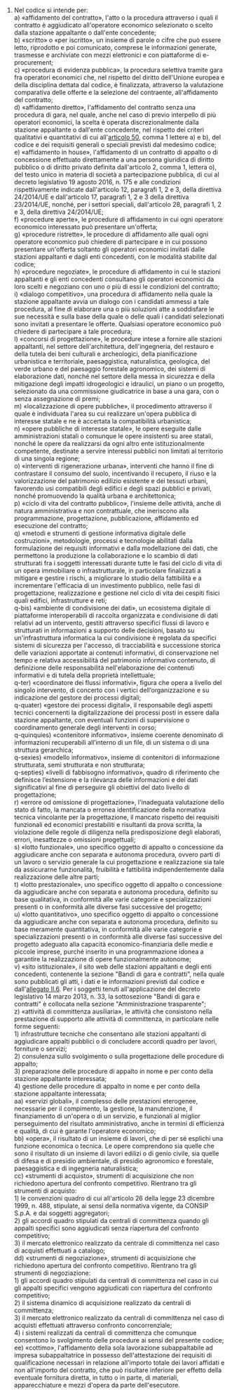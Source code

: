 1. Nel codice si intende per:<br>a) «affidamento del contratto», l'atto o la procedura attraverso i quali il contratto è aggiudicato all'operatore economico selezionato o scelto dalla stazione appaltante o dall'ente concedente;<br>b) «scritto» o «per iscritto», un insieme di parole o cifre che può essere letto, riprodotto e poi comunicato, comprese le informazioni generate, trasmesse e archiviate con mezzi elettronici e con piattaforme di e-procurement;<br>c) «procedura di evidenza pubblica», la procedura selettiva tramite gara fra operatori economici che, nel rispetto del diritto dell'Unione europea e della disciplina dettata dal codice, è finalizzata, attraverso la valutazione comparativa delle offerte e la selezione del contraente, all'affidamento del contratto;<br>d) «affidamento diretto», l'affidamento del contratto senza una procedura di gara, nel quale, anche nel caso di previo interpello di più operatori economici, la scelta è operata discrezionalmente dalla stazione appaltante o dall'ente concedente, nel rispetto dei criteri qualitativi e quantitativi di cui all'[articolo 50](/articolo-50/1), comma 1 lettere a) e b), del codice e dei requisiti generali o speciali previsti dal medesimo codice;<br>e) «affidamento in house», l'affidamento di un contratto di appalto o di concessione effettuato direttamente a una persona giuridica di diritto pubblico o di diritto privato definita dall'articolo 2, comma 1, lettera o), del testo unico in  materia di società a partecipazione pubblica, di cui al decreto legislativo 19 agosto 2016, n. 175 e alle condizioni rispettivamente indicate dall'articolo 12, paragrafi 1, 2 e 3, della direttiva 24/2014/UE e dall'articolo 17, paragrafi 1, 2 e 3 della direttiva 23/2014/UE, nonché, per i settori speciali, dall'articolo 28, paragrafi 1, 2 e 3, della direttiva 24/2014/UE;<br>f) «procedure aperte», le procedure di affidamento in cui ogni operatore economico interessato può presentare un'offerta;<br>g) «procedure ristrette», le procedure di affidamento alle quali ogni operatore economico può chiedere di partecipare e in cui possono presentare un'offerta soltanto gli operatori economici invitati dalle stazioni appaltanti e dagli enti concedenti, con le modalità stabilite dal codice;<br>h) «procedure negoziate», le procedure di affidamento in cui le stazioni appaltanti e gli enti concedenti consultano gli operatori economici da loro scelti e negoziano con uno o più di essi le condizioni del contratto;<br>i) «dialogo competitivo», una procedura di affidamento nella quale la stazione appaltante avvia un dialogo con i candidati ammessi a tale procedura, al fine di elaborare una o più soluzioni atte a soddisfare le sue necessità e sulla base della quale o delle quali i candidati selezionati sono invitati a presentare le offerte. Qualsiasi operatore economico può chiedere di partecipare a tale procedura;<br>l) «concorsi di progettazione», le procedure intese a fornire alle stazioni appaltanti, nel settore dell'architettura, dell'ingegneria, del restauro e della tutela dei beni culturali e archeologici, della pianificazione urbanistica e territoriale, paesaggistica, naturalistica, geologica, del verde urbano e del paesaggio forestale agronomico, dei sistemi di elaborazione dati, nonché nel settore della messa in sicurezza e della mitigazione degli impatti idrogeologici e idraulici, un piano o un progetto, selezionato da una commissione giudicatrice in base a una gara, con o senza assegnazione di premi;<br>m) «localizzazione di opere pubbliche», il procedimento attraverso il quale è individuata l'area su cui realizzare un'opera pubblica di interesse statale e ne è accertata la compatibilità urbanistica;<br>n) «opere pubbliche di interesse statale», le opere eseguite dalle amministrazioni statali o comunque le opere insistenti su aree statali, nonché le opere da realizzarsi da ogni altro  ente istituzionalmente competente, destinate a servire interessi pubblici non limitati al territorio di una singola regione;<br>o) «interventi di rigenerazione urbana», interventi che hanno il fine di contrastare il consumo del suolo, incentivando il recupero, il riuso e la valorizzazione del patrimonio edilizio esistente e dei tessuti urbani, favorendo usi compatibili degli edifici e degli spazi pubblici e privati, nonché promuovendo la qualità urbana  e architettonica;<br>p) «ciclo di vita del contratto pubblico», l'insieme delle attività, anche di natura amministrativa e non contrattuale, che ineriscono alla programmazione, progettazione, pubblicazione, affidamento ed esecuzione del contratto;<br>q) «metodi e strumenti di gestione informativa digitale delle costruzioni», metodologie, processi e tecnologie abilitati dalla formulazione dei requisiti informativi e dalla modellazione dei dati, che permettono la produzione la collaborazione e lo scambio di dati strutturati fra i soggetti interessati durante tutte le fasi del ciclo di vita di un opera immobiliare o infrastrutturale, in particolare finalizzati a mitigare e gestire i rischi, a migliorare lo studio della fattibilità e a incrementare l'efficacia di un investimento pubblico, nelle fasi di progettazione, realizzazione e gestione nel ciclo di vita dei cespiti fisici quali edifici, infrastrutture e reti;<br>q-bis) «ambiente di condivisione dei dati», un ecosistema digitale di piattaforme interoperabili di raccolta organizzata e condivisione di dati relativi ad un intervento, gestiti attraverso specifici flussi di lavoro e strutturati in informazioni a supporto delle decisioni, basato su un'infrastruttura informatica la cui condivisione è regolata da specifici sistemi di sicurezza per l'accesso, di tracciabilità e successione storica delle variazioni apportate ai contenuti informativi, di conservazione nel tempo e relativa accessibilità del patrimonio informativo contenuto, di definizione delle responsabilità nell'elaborazione dei contenuti informativi e di tutela della proprietà intellettuale;<br>q-ter) «coordinatore dei flussi informativi», figura che opera a livello del singolo intervento, di concerto con i vertici dell’organizzazione e su indicazione del gestore dei processi digitali;<br>q-quater) «gestore dei processi digitali», il responsabile degli aspetti tecnici concernenti la digitalizzazione dei processi posti in essere dalla stazione appaltante, con eventuali funzioni di supervisione o coordinamento generale degli interventi in corso;<br>q-quinquies) «contenitore informativo», insieme coerente denominato di informazioni recuperabili all’interno di un file, di un sistema o di una struttura gerarchica;<br>q-sexies) «modello informativo», insieme di contenitori di informazione strutturata, semi strutturata e non strutturata;<br>q-septies) «livelli di fabbisogno informativo», quadro di riferimento che definisce l’estensione e la rilevanza delle informazioni e dei dati significativi al fine di perseguire gli obiettivi del dato livello di progettazione;<br>r) «errore od omissione di progettazione», l'inadeguata valutazione dello stato di fatto, la mancata o erronea identificazione della normativa tecnica vincolante per la progettazione, il mancato rispetto dei requisiti funzionali ed economici prestabiliti e risultanti da prova scritta, la violazione delle regole di diligenza nella predisposizione degli elaborati, errori, inesattezze o omissioni progettuali;<br>s) «lotto funzionale», uno specifico oggetto di appalto o concessione da aggiudicare anche con separata e autonoma procedura, ovvero parti di un lavoro o servizio generale la cui progettazione e realizzazione sia tale da assicurarne funzionalità, fruibilità e fattibilità indipendentemente dalla realizzazione delle altre parti;<br>t) «lotto prestazionale», uno specifico oggetto di appalto o concessione da aggiudicare anche con separata e autonoma procedura, definito su base qualitativa, in conformità alle varie categorie e specializzazioni presenti o in conformità alle  diverse  fasi successive del progetto;<br>u) «lotto quantitativo», uno specifico oggetto di  appalto o concessione da aggiudicare anche con separata e autonoma procedura, definito su base meramente quantitativa, in conformità alle varie categorie e specializzazioni presenti o in conformità alle diverse fasi successive del progetto adeguato alla capacità economico-finanziaria delle medie e piccole imprese, purché inserito in una programmazione idonea a garantire la realizzazione di opere funzionalmente autonome;<br>v) «sito istituzionale», il sito web delle stazioni appaltanti e degli enti concedenti, contenente la sezione "Bandi di gara e contratti", nella quale sono pubblicati gli atti, i dati e le informazioni previsti dal codice e dall'[allegato II.6](/section/attachment-2-6/1). Per i soggetti tenuti all'applicazione del decreto legislativo 14 marzo 2013, n. 33, la sottosezione "Bandi di gara e contratti" è collocata nella sezione "Amministrazione trasparente";<br>z) «attività di committenza ausiliaria», le attività che consistono nella prestazione di supporto alle attività di committenza, in particolare nelle forme seguenti:<br>1) infrastrutture tecniche che consentano alle stazioni appaltanti di aggiudicare appalti pubblici o di concludere accordi quadro per lavori, forniture o servizi;<br>2) consulenza sullo svolgimento o sulla progettazione delle procedure di appalto;<br>3) preparazione delle procedure di appalto in nome e per conto della stazione appaltante interessata;<br>4) gestione delle procedure di appalto in nome e per conto della stazione appaltante interessata;<br>aa) «servizi globali», il complesso delle prestazioni eterogenee, necessarie per il compimento, la gestione, la manutenzione, il finanziamento di un'opera o di un servizio, e funzionali al miglior perseguimento del risultato amministrativo, anche in termini di efficienza e qualità, di cui è garante l'operatore economico;<br>bb) «opera», il risultato di un insieme di lavori, che di per sé esplichi una funzione economica o tecnica. Le opere comprendono sia quelle che sono il risultato di un insieme di lavori edilizi o di genio civile, sia quelle di difesa e di presidio ambientale, di presidio agronomico e forestale, paesaggistica e di ingegneria naturalistica;<br>cc) «strumenti di acquisto», strumenti di acquisizione che non richiedono apertura del confronto competitivo. Rientrano tra gli strumenti di acquisto:<br>1) le convenzioni quadro di cui all'articolo 26 della legge 23 dicembre 1999, n. 488, stipulate, ai sensi della normativa vigente, da CONSIP S.p.A. e dai soggetti aggregatori;<br>2) gli accordi quadro stipulati da centrali di committenza quando gli appalti specifici sono aggiudicati senza riapertura del confronto competitivo;<br>3) il mercato elettronico realizzato da centrale di committenza nel caso di acquisti effettuati a catalogo;<br>dd) «strumenti di negoziazione», strumenti di acquisizione che richiedono apertura del confronto competitivo. Rientrano tra gli strumenti di negoziazione:<br>1) gli accordi quadro stipulati da centrali di committenza nel caso in cui gli appalti specifici vengono aggiudicati con riapertura del confronto competitivo;<br>2) il sistema dinamico di acquisizione realizzato da centrali di committenza;<br>3) il mercato elettronico realizzato da centrali di committenza nel caso di acquisti effettuati attraverso confronto concorrenziale;<br>4) i sistemi realizzati da centrali di committenza che comunque consentono lo svolgimento delle procedure ai sensi del presente codice;<br>ee) «cottimo», l'affidamento della sola lavorazione subappaltabile ad impresa subappaltatrice in possesso dell'attestazione dei requisiti di qualificazione necessari in relazione all'importo totale dei lavori affidati e non all'importo del contratto, che può risultare inferiore per effetto della eventuale fornitura diretta, in tutto o in parte, di materiali, apparecchiature e mezzi d'opera da parte dell'esecutore.